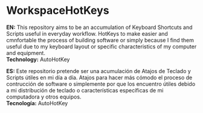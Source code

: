 # WorkspaceHotKeys

<strong>EN:</strong>
This repository aims to be an accumulation of Keyboard Shortcuts and Scripts useful in everyday workflow.
HotKeys to make easier and cmnfortable the process of building software or simply because I find them useful due to my keyboard layout or specific characteristics of my computer and equipment.<br>
<strong>Technology:</strong> AutoHotKey

<strong>ES:</strong>
Este repositorio pretende ser una acumulación de Atajos de Teclado y Scripts útiles en mi día a día.
Atajos para hacer más cómodo el proceso de contrucción de software o simplemente por que los encuentro útiles debido a mi distribución de teclado o características específicas de mi computadora y otros equipos.<br>
<strong>Tecnología:</strong> AutoHotKey
